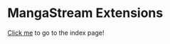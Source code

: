 # MangaStream Extensions
[Click me](https://thenetsky.github.io/extensions-generic-0.8/) to go to the index page!
